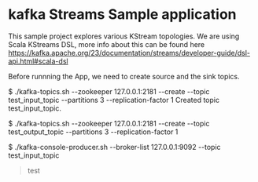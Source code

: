 # kafka Streams Sample application

This sample project explores various KStream topologies. We are using Scala KStreams DSL, more info about this can be found here https://kafka.apache.org/23/documentation/streams/developer-guide/dsl-api.html#scala-dsl

Before runnning the App, we need to create source and the sink topics.

$ ./kafka-topics.sh --zookeeper 127.0.0.1:2181 --create --topic test_input_topic --partitions 3 --replication-factor 1
Created topic test_input_topic.

$ ./kafka-topics.sh --zookeeper 127.0.0.1:2181 --create --topic test_output_topic --partitions 3 --replication-factor 1

$ ./kafka-console-producer.sh --broker-list 127.0.0.1:9092 --topic test_input_topic
>test





